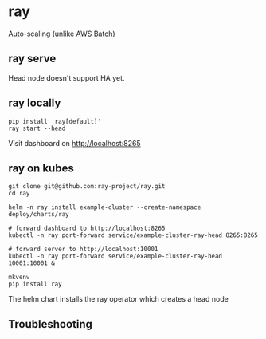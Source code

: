 # ray

Auto-scaling ([unlike AWS Batch](https://raysummit.anyscale.com/content/Videos/nAcQJ2jkNGDjJ5smP))

## ray serve

Head node doesn't support HA yet.

## ray locally

```
pip install 'ray[default]'
ray start --head
```

Visit dashboard on [http://localhost:8265](http://localhost:8265)

## ray on kubes

```
git clone git@github.com:ray-project/ray.git
cd ray

helm -n ray install example-cluster --create-namespace deploy/charts/ray

# forward dashboard to http://localhost:8265
kubectl -n ray port-forward service/example-cluster-ray-head 8265:8265

# forward server to http://localhost:10001
kubectl -n ray port-forward service/example-cluster-ray-head 10001:10001 &

mkvenv
pip install ray
```

The helm chart installs the ray operator which creates a head node

## 

## Troubleshooting
